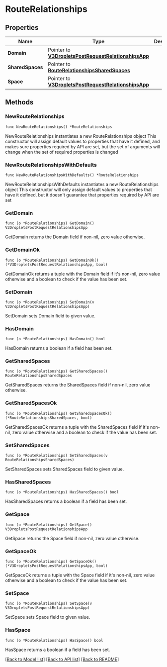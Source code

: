# RouteRelationships

## Properties

Name | Type | Description | Notes
------------ | ------------- | ------------- | -------------
**Domain** | Pointer to [**V3DropletsPostRequestRelationshipsApp**](V3DropletsPostRequestRelationshipsApp.md) |  | [optional] 
**SharedSpaces** | Pointer to [**RouteRelationshipsSharedSpaces**](RouteRelationshipsSharedSpaces.md) |  | [optional] 
**Space** | Pointer to [**V3DropletsPostRequestRelationshipsApp**](V3DropletsPostRequestRelationshipsApp.md) |  | [optional] 

## Methods

### NewRouteRelationships

`func NewRouteRelationships() *RouteRelationships`

NewRouteRelationships instantiates a new RouteRelationships object
This constructor will assign default values to properties that have it defined,
and makes sure properties required by API are set, but the set of arguments
will change when the set of required properties is changed

### NewRouteRelationshipsWithDefaults

`func NewRouteRelationshipsWithDefaults() *RouteRelationships`

NewRouteRelationshipsWithDefaults instantiates a new RouteRelationships object
This constructor will only assign default values to properties that have it defined,
but it doesn't guarantee that properties required by API are set

### GetDomain

`func (o *RouteRelationships) GetDomain() V3DropletsPostRequestRelationshipsApp`

GetDomain returns the Domain field if non-nil, zero value otherwise.

### GetDomainOk

`func (o *RouteRelationships) GetDomainOk() (*V3DropletsPostRequestRelationshipsApp, bool)`

GetDomainOk returns a tuple with the Domain field if it's non-nil, zero value otherwise
and a boolean to check if the value has been set.

### SetDomain

`func (o *RouteRelationships) SetDomain(v V3DropletsPostRequestRelationshipsApp)`

SetDomain sets Domain field to given value.

### HasDomain

`func (o *RouteRelationships) HasDomain() bool`

HasDomain returns a boolean if a field has been set.

### GetSharedSpaces

`func (o *RouteRelationships) GetSharedSpaces() RouteRelationshipsSharedSpaces`

GetSharedSpaces returns the SharedSpaces field if non-nil, zero value otherwise.

### GetSharedSpacesOk

`func (o *RouteRelationships) GetSharedSpacesOk() (*RouteRelationshipsSharedSpaces, bool)`

GetSharedSpacesOk returns a tuple with the SharedSpaces field if it's non-nil, zero value otherwise
and a boolean to check if the value has been set.

### SetSharedSpaces

`func (o *RouteRelationships) SetSharedSpaces(v RouteRelationshipsSharedSpaces)`

SetSharedSpaces sets SharedSpaces field to given value.

### HasSharedSpaces

`func (o *RouteRelationships) HasSharedSpaces() bool`

HasSharedSpaces returns a boolean if a field has been set.

### GetSpace

`func (o *RouteRelationships) GetSpace() V3DropletsPostRequestRelationshipsApp`

GetSpace returns the Space field if non-nil, zero value otherwise.

### GetSpaceOk

`func (o *RouteRelationships) GetSpaceOk() (*V3DropletsPostRequestRelationshipsApp, bool)`

GetSpaceOk returns a tuple with the Space field if it's non-nil, zero value otherwise
and a boolean to check if the value has been set.

### SetSpace

`func (o *RouteRelationships) SetSpace(v V3DropletsPostRequestRelationshipsApp)`

SetSpace sets Space field to given value.

### HasSpace

`func (o *RouteRelationships) HasSpace() bool`

HasSpace returns a boolean if a field has been set.


[[Back to Model list]](../README.md#documentation-for-models) [[Back to API list]](../README.md#documentation-for-api-endpoints) [[Back to README]](../README.md)



